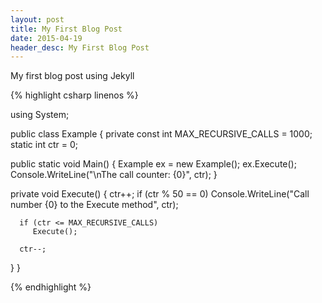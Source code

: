 ```yaml
---
layout: post
title: My First Blog Post
date: 2015-04-19
header_desc: My First Blog Post
---
```


My first blog post using Jekyll

{% highlight csharp linenos %}

using System;

public class Example
{
   private const int MAX_RECURSIVE_CALLS = 1000;
   static int ctr = 0;

   public static void Main()
   {
      Example ex = new Example();
      ex.Execute();
      Console.WriteLine("\nThe call counter: {0}", ctr);
   }

   private void Execute()
   {
      ctr++;
      if (ctr % 50 == 0)
         Console.WriteLine("Call number {0} to the Execute method", ctr);

      if (ctr <= MAX_RECURSIVE_CALLS)
         Execute();

      ctr--;
   }
}

{% endhighlight %}
